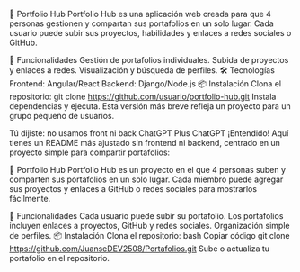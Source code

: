 💼 Portfolio Hub
Portfolio Hub es una aplicación web creada para que 4 personas gestionen y compartan sus portafolios en un solo lugar. Cada usuario puede subir sus proyectos, habilidades y enlaces a redes sociales o GitHub.

🚀 Funcionalidades
Gestión de portafolios individuales.
Subida de proyectos y enlaces a redes.
Visualización y búsqueda de perfiles.
🛠️ Tecnologías
Frontend: Angular/React
Backend: Django/Node.js
📦 Instalación
Clona el repositorio:
git clone https://github.com/usuario/portfolio-hub.git
Instala dependencias y ejecuta.
Esta versión más breve refleja un proyecto para un grupo pequeño de usuarios.






Tú dijiste:
no usamos front ni back 
ChatGPT Plus
ChatGPT
¡Entendido! Aquí tienes un README más ajustado sin frontend ni backend, centrado en un proyecto simple para compartir portafolios:

💼 Portfolio Hub
Portfolio Hub es un proyecto en el que 4 personas suben y comparten sus portafolios en un solo lugar. Cada miembro puede agregar sus proyectos y enlaces a GitHub o redes sociales para mostrarlos fácilmente.

🚀 Funcionalidades
Cada usuario puede subir su portafolio.
Los portafolios incluyen enlaces a proyectos, GitHub y redes sociales.
Organización simple de perfiles.
📦 Instalación
Clona el repositorio:
bash
Copiar código
git clone https://github.com/JuanseDEV2508/Portafolios.git
Sube o actualiza tu portafolio en el repositorio.